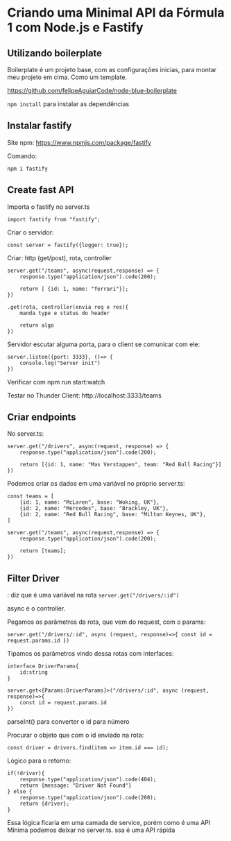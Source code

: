 # Criando uma Minimal API da Fórmula 1 com Node.js e Fastify

## Utilizando boilerplate

Boilerplate é um projeto base, com as configurações inicias, para montar meu projeto em cima. Como um template.

https://github.com/felipeAguiarCode/node-blue-boilerplate

`npm install` para instalar as dependências

## Instalar fastify

Site npm: https://www.npmjs.com/package/fastify

Comando:

`npm i fastify`

## Create fast API

Importa o fastify no server.ts

`import fastify from "fastify";`

Criar o servidor: 

`const server = fastify({logger: true});`

Criar: http (get/post), rota, controller


```
server.get("/teams", async(request,response) => {
    response.type("application/json").code(200);
    
    return [ {id: 1, name: "ferrari"}];
})
```

```
.get(rota, controller(envia req e res){
    manda type e status do header

    return algo
})
```

Servidor escutar alguma porta, para o client se comunicar com ele:

```
server.listen({port: 3333}, ()=> {
    console.log("Server init")
})
```

Verificar com npm run start:watch

Testar no Thunder Client: http://localhost:3333/teams

## Criar endpoints

No server.ts:

```
server.get("/drivers", async(request, response) => {
    response.type("application/json").code(200);

    return [{id: 1, name: "Mas Verstappen", team: "Red Bull Racing"}]
})
```

Podemos criar os dados em uma variável no próprio server.ts:

```
const teams = [
    {id: 1, name: "McLaren", base: "Woking, UK"},
    {id: 2, name: "Mercedes", base: "Brackley, UK"},
    {id: 2, name: "Red Bull Racing", base: "Milton Keynes, UK"},
]

server.get("/teams", async(request,response) => {
    response.type("application/json").code(200);
    
    return [teams];
})
```

## Filter Driver

: diz que é uma variável na rota
`server.get("/drivers/:id")`

async é o controller.

Pegamos os parâmetros da rota, que vem do request, com o params:

`server.get("/drivers/:id", async (request, response)=>{
    const id = request.params.id
})`

Tipamos os parâmetros vindo dessa rotas com interfaces:

```
interface DriverParams{
    id:string
}

server.get<{Params:DriverParams}>("/drivers/:id", async (request, response)=>{
    const id = request.params.id
})
```

parseInt() para converter o id para número 

Procurar o objeto que com o id enviado na rota:

`const driver = drivers.find(item => item.id === id);`

Lógico para o retorno:

```
if(!driver){
    response.type("application/json").code(404);
    return {message: "Driver Not Found"}
} else {
    response.type("application/json").code(200);
    return {driver};
}
```

Essa lógica ficaria em uma camada de service, porém como é uma API Mínima podemos deixar no server.ts. ssa é uma API rápida